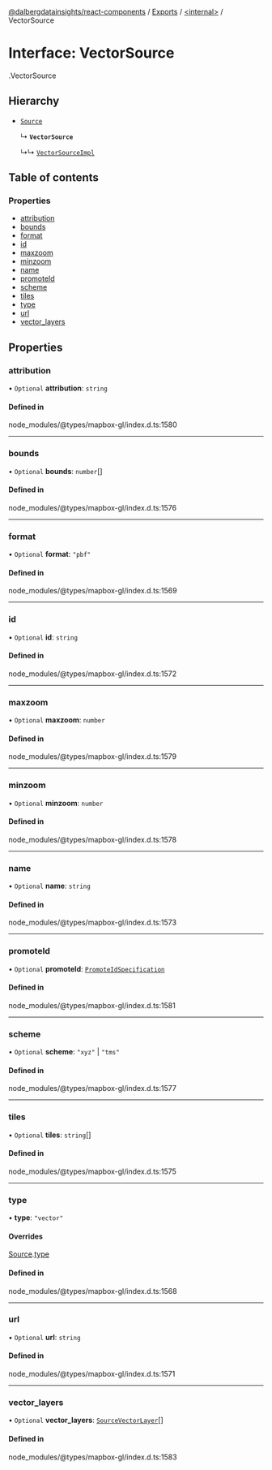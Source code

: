 [@dalbergdatainsights/react-components](../README.md) / [Exports](../modules.md) / [<internal\>](../modules/internal_.md) / VectorSource

# Interface: VectorSource

[<internal>](../modules/internal_.md).VectorSource

## Hierarchy

- [`Source`](internal_.Source.md)

  ↳ **`VectorSource`**

  ↳↳ [`VectorSourceImpl`](internal_.VectorSourceImpl.md)

## Table of contents

### Properties

- [attribution](internal_.VectorSource.md#attribution)
- [bounds](internal_.VectorSource.md#bounds)
- [format](internal_.VectorSource.md#format)
- [id](internal_.VectorSource.md#id)
- [maxzoom](internal_.VectorSource.md#maxzoom)
- [minzoom](internal_.VectorSource.md#minzoom)
- [name](internal_.VectorSource.md#name)
- [promoteId](internal_.VectorSource.md#promoteid)
- [scheme](internal_.VectorSource.md#scheme)
- [tiles](internal_.VectorSource.md#tiles)
- [type](internal_.VectorSource.md#type)
- [url](internal_.VectorSource.md#url)
- [vector\_layers](internal_.VectorSource.md#vector_layers)

## Properties

### attribution

• `Optional` **attribution**: `string`

#### Defined in

node_modules/@types/mapbox-gl/index.d.ts:1580

___

### bounds

• `Optional` **bounds**: `number`[]

#### Defined in

node_modules/@types/mapbox-gl/index.d.ts:1576

___

### format

• `Optional` **format**: ``"pbf"``

#### Defined in

node_modules/@types/mapbox-gl/index.d.ts:1569

___

### id

• `Optional` **id**: `string`

#### Defined in

node_modules/@types/mapbox-gl/index.d.ts:1572

___

### maxzoom

• `Optional` **maxzoom**: `number`

#### Defined in

node_modules/@types/mapbox-gl/index.d.ts:1579

___

### minzoom

• `Optional` **minzoom**: `number`

#### Defined in

node_modules/@types/mapbox-gl/index.d.ts:1578

___

### name

• `Optional` **name**: `string`

#### Defined in

node_modules/@types/mapbox-gl/index.d.ts:1573

___

### promoteId

• `Optional` **promoteId**: [`PromoteIdSpecification`](../modules/internal_.md#promoteidspecification)

#### Defined in

node_modules/@types/mapbox-gl/index.d.ts:1581

___

### scheme

• `Optional` **scheme**: ``"xyz"`` \| ``"tms"``

#### Defined in

node_modules/@types/mapbox-gl/index.d.ts:1577

___

### tiles

• `Optional` **tiles**: `string`[]

#### Defined in

node_modules/@types/mapbox-gl/index.d.ts:1575

___

### type

• **type**: ``"vector"``

#### Overrides

[Source](internal_.Source.md).[type](internal_.Source.md#type)

#### Defined in

node_modules/@types/mapbox-gl/index.d.ts:1568

___

### url

• `Optional` **url**: `string`

#### Defined in

node_modules/@types/mapbox-gl/index.d.ts:1571

___

### vector\_layers

• `Optional` **vector\_layers**: [`SourceVectorLayer`](../modules/internal_.md#sourcevectorlayer)[]

#### Defined in

node_modules/@types/mapbox-gl/index.d.ts:1583
